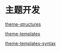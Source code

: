 # 主题开发

<!-- 文件结构 -->
[theme-structures](include/theme-structures.md ':include')

<!-- 模板文件及保留模板 -->
[theme-templates](include/theme-templates.md ':include')

<!-- 模板书写 -->
[theme-templates-syntax](include/theme-templates-syntax.md ':include')
